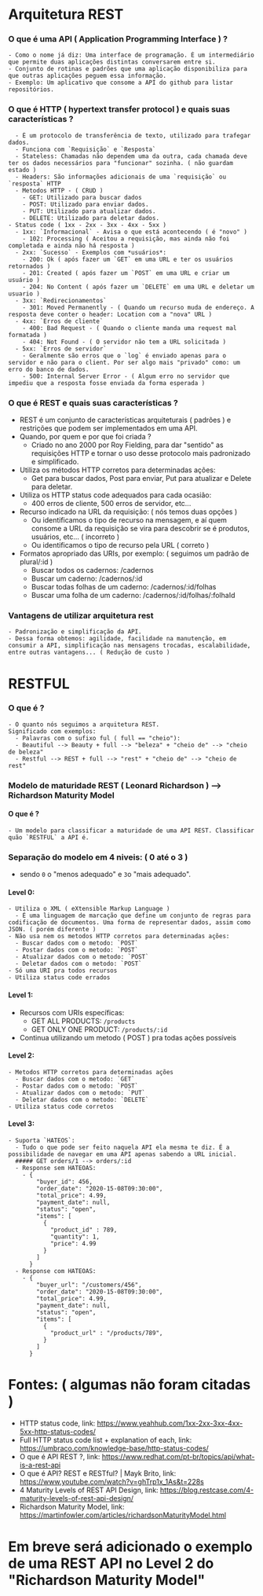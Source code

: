 # Arquitetura REST
  ### O que é uma API ( Application Programming Interface ) ?
    - Como o nome já diz: Uma interface de programação. É um intermediário que permite duas aplicações distintas conversarem entre si.
    - Conjunto de rotinas e padrões que uma aplicação disponibiliza para que outras aplicações peguem essa informação.
    - Exemplo: Um aplicativo que consome a API do github para listar repositórios.

  ### O que é HTTP ( hypertext transfer protocol ) e quais suas características ?
      - É um protocolo de transferência de texto, utilizado para trafegar dados.
      - Funciona com `Requisição` e `Resposta`
      - Stateless: Chamadas não dependem uma da outra, cada chamada deve ter os dados necessários para "funcionar" sozinha. ( não guardam estado )
      - Headers: São informações adicionais de uma `requisição` ou `resposta` HTTP
      - Metodos HTTP - ( CRUD )
        - GET: Utilizado para buscar dados
        - POST: Utilizado para enviar dados.
        - PUT: Utilizado para atualizar dados.
        - DELETE: Utilizado para deletar dados.
    - Status code ( 1xx - 2xx - 3xx - 4xx - 5xx )
      - 1xx: `Informacional` - Avisa o que está acontecendo ( é "novo" )
        - 102: Processing ( Aceitou a requisição, mas ainda não foi completada e ainda não há resposta )
      - 2xx: `Sucesso` - Exemplos com *usuários*:
        - 200: Ok ( após fazer um `GET` em uma URL e ter os usuários retornados )
        - 201: Created ( após fazer um `POST` em uma URL e criar um usuário )
        - 204: No Content ( após fazer um `DELETE` em uma URL e deletar um usuario )
      - 3xx: `Redirecionamentos`
        - 301: Moved Permanently - ( Quando um recurso muda de endereço. A resposta deve conter o header: Location com a "nova" URL )
      - 4xx: `Erros de cliente`
        - 400: Bad Request - ( Quando o cliente manda uma request mal formatada )
        - 404: Not Found - ( O servidor não tem a URL solicitada )
      - 5xx: `Erros de servidor`
        - Geralmente são erros que o `log` é enviado apenas para o servidor e não para o client. Por ser algo mais "privado" como: um erro do banco de dados.
        - 500: Internal Server Error - ( Algum erro no servidor que impediu que a resposta fosse enviada da forma esperada )

  ### O que é REST e quais suas características ?
  - REST é um conjunto de características arquiteturais ( padrões ) e restrições que podem ser implementados em uma API.
  - Quando, por quem e por que foi criada ?
    - Criado no ano 2000 por Roy Fielding, para dar "sentido" as requisições HTTP e tornar o uso desse protocolo mais padronizado e simplificado.
  - Utiliza os métodos HTTP corretos para determinadas ações:
    - Get para buscar dados, Post para enviar, Put para atualizar e Delete para deletar.
  - Utiliza os HTTP status code adequados para cada ocasião:
    - 400 erros de cliente, 500 erros de servidor, etc...
  - Recurso indicado na URL da requisição: ( nós temos duas opções )
    - Ou identificamos o tipo de recurso na mensagem, e aí quem consome a URL da requisição se vira para descobrir se é produtos, usuários, etc... ( incorreto )
    - Ou identificamos o tipo de recurso pela URL ( correto )
  - Formatos apropriado das URIs, por exemplo: ( seguimos um padrão de plural/:id )
      - Buscar todos os cadernos: /cadernos
      - Buscar um caderno: /cadernos/:id
      - Buscar todas folhas de um caderno: /cadernos/:id/folhas
      - Buscar uma folha de um caderno: /cadernos/:id/folhas/:folhaId
  ### Vantagens de utilizar arquitetura rest
    - Padronização e simplificação da API.
    - Dessa forma obtemos: agilidade, facilidade na manutenção, em consumir a API, simplificação nas mensagens trocadas, escalabilidade, entre outras vantagens... ( Redução de custo )

# RESTFUL
  ### O que é ?
    - O quanto nós seguimos a arquitetura REST.
    Significado com exemplos:
      - Palavras com o sufixo ful ( full == "cheio"):
      - Beautiful --> Beauty + full --> "beleza" + "cheio de" --> "cheio de beleza"
      - Restful --> REST + full --> "rest" + "cheio de" --> "cheio de rest"

  ### Modelo de maturidade REST ( Leonard Richardson ) --> Richardson Maturity Model
  #### O que é ?
    - Um modelo para classificar a maturidade de uma API REST. Classificar quão `RESTFUL` a API é.
  ### Separação do modelo em 4 niveis: ( 0 até o 3 )
  - sendo `0` o "menos adequado" e `3`o "mais adequado".
  #### Level 0:
    - Utiliza o XML ( eXtensible Markup Language )
      - É uma linguagem de marcação que define um conjunto de regras para codificação de documentos. Uma forma de representar dados, assim como JSON. ( porém diferente )
    - Não usa nem os metodos HTTP corretos para determinadas ações:
      - Buscar dados com o metodo: `POST`
      - Postar dados com o metodo: `POST`
      - Atualizar dados com o metodo: `POST`
      - Deletar dados com o metodo: `POST`
    - Só uma URI pra todos recursos
    - Utiliza status code errados
  #### Level 1:
  - Recursos com URIs específicas:
    - GET ALL PRODUCTS: `/products`
    - GET ONLY ONE PRODUCT: `/products/:id`
  - Continua utilizando um metodo ( POST ) pra todas ações possíveis
  #### Level 2:
    - Metodos HTTP corretos para determinadas ações
      - Buscar dados com o metodo: `GET`
      - Postar dados com o metodo: `POST`
      - Atualizar dados com o metodo: `PUT`
      - Deletar dados com o metodo: `DELETE`
    - Utiliza status code corretos
  #### Level 3:
    - Suporta `HATEOS`:
      - Tudo o que pode ser feito naquela API ela mesma te diz. É a possibilidade de navegar em uma API apenas sabendo a URL inicial.
      ##### GET orders/1 --> orders/:id
      - Response sem HATEOAS:
        - {
            "buyer_id": 456,
            "order_date": "2020-15-08T09:30:00",
            "total_price": 4.99,
            "payment_date": null,
            "status": "open",
            "items": [
              {
                "product_id" : 789,
                "quantity": 1,
                "price": 4.99
              }
            ]
          }
      - Response com HATEOAS:
        - {
            "buyer_url": "/customers/456",
            "order_date": "2020-15-08T09:30:00",
            "total_price": 4.99,
            "payment_date": null,
            "status": "open",
            "items": [
              {
                "product_url" : "/products/789",
              }
            ]
          }

# Fontes: ( algumas não foram citadas )
  - HTTP status code, link: https://www.yeahhub.com/1xx-2xx-3xx-4xx-5xx-http-status-codes/
  - Full HTTP status code list + explanation of each, link: https://umbraco.com/knowledge-base/http-status-codes/
  - O que é API REST ?, link: https://www.redhat.com/pt-br/topics/api/what-is-a-rest-api
  - O que é API? REST e RESTful? | Mayk Brito, link: https://www.youtube.com/watch?v=ghTrp1x_1As&t=228s
  - 4 Maturity Levels of REST API Design, link: https://blog.restcase.com/4-maturity-levels-of-rest-api-design/
  - Richardson Maturity Model, link: https://martinfowler.com/articles/richardsonMaturityModel.html


# Em breve será adicionado o exemplo de uma REST API no Level 2 do "Richardson Maturity Model"